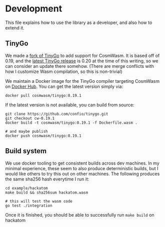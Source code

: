 # Development

This file explains how to use the library as a developer, and also how to extend it.

## TinyGo

We made a [fork of TinyGo](https://github.com/confio/tinygo) to add support for CosmWasm.
It is based off of 0.19, and the [latest TinyGo release](https://github.com/confio/tinygo) is 0.20
at the time of this writing, so we can consider an update there somehow.
(There are merge conflicts with how I customize Wasm compilation, so this is non-trivial)

We maintain a Docker image for the TinyGo compiler targeting CosmWasm on [Docker Hub](https://hub.docker.com/r/cosmwasm/tinygo/tags).
You can get the latest version simply via:

```shell script
docker pull cosmwasm/tinygo:0.19.1
```

If the latest version is not available, you can build from source:

```
git clone https://github.com/confio/tinygo.git
git checkout cw-0.19.1
docker build -t cosmwasm/tinygo:0.19.1 -f Dockerfile.wasm .

# and maybe publish
docker push cosmwasm/tinygo:0.19.1
```


## Build system

We use docker tooling to get consistent builds across dev machines.
In my minimal experience, these seem to also produce deterministic
builds, but I would like others to try this out on other machines.
The following produces the same sha256 hash everytime I run it:

```
cd example/hackatom
make build && sha256sum hackatom.wasm

# this will test the wasm code
go test ./integration
```

Once it is finished, you should be able to successfully run `make build` on hackatom

 